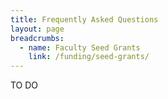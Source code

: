 ```yaml
---
title: Frequently Asked Questions
layout: page
breadcrumbs:
  - name: Faculty Seed Grants
    link: /funding/seed-grants/
---
```

TO DO
